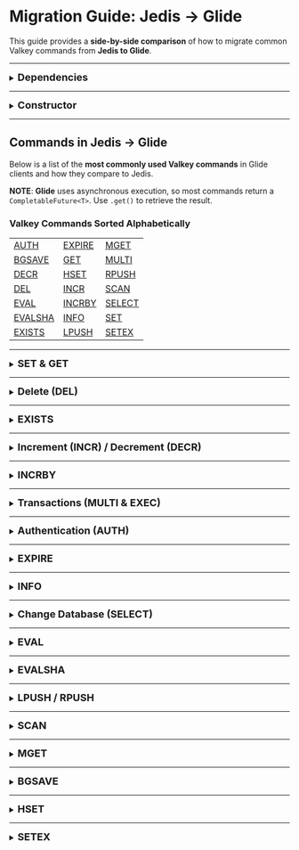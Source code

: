 # **Migration Guide: Jedis → Glide**  

This guide provides a **side-by-side comparison** of how to migrate common Valkey commands from **Jedis to Glide**.

---

<details>
<summary><b style="font-size:18px;">Dependencies</b></summary>

There are 4 types of classifiers for Valkey GLIDE which are
```
osx-aarch_64
linux-aarch_64
linux-x86_64
```

Gradle:
- Copy the snippet and paste it in the `build.gradle` dependencies section.
- **IMPORTANT** must include a `classifier` to specify your platform.
```groovy
// osx-aarch_64
dependencies {
    implementation group: 'io.valkey', name: 'valkey-glide', version: '1.+', classifier: 'osx-aarch_64'
}

// linux-aarch_64
dependencies {
    implementation group: 'io.valkey', name: 'valkey-glide', version: '1.+', classifier: 'linux-aarch_64'
}

// linux-x86_64
dependencies {
    implementation group: 'io.valkey', name: 'valkey-glide', version: '1.+', classifier: 'linux-x86_64'
}

// with osdetector
plugins {
    id "com.google.osdetector" version "1.7.3"
}
dependencies {
    implementation group: 'io.valkey', name: 'valkey-glide', version: '1.+', classifier: osdetector.classifier
}
```

Maven:
- **IMPORTANT** must include a `classifier`. Please use this dependency block, or both the dependency and the extension blocks if you're using `os-maven-plugin`, and add it to the pom.xml file.
```xml

<!--osx-aarch_64-->
<dependency>
   <groupId>io.valkey</groupId>
   <artifactId>valkey-glide</artifactId>
   <classifier>osx-aarch_64</classifier>
   <version>[1.0.0,2.0.0)</version>
</dependency>

<!--linux-aarch_64-->
<dependency>
   <groupId>io.valkey</groupId>
   <artifactId>valkey-glide</artifactId>
   <classifier>linux-aarch_64</classifier>
   <version>[1.0.0,2.0.0)</version>
</dependency>

<!--linux-x86_64-->
<dependency>
   <groupId>io.valkey</groupId>
   <artifactId>valkey-glide</artifactId>
   <classifier>linux-x86_64</classifier>
   <version>[1.0.0,2.0.0)</version>
</dependency>

<!--with os-maven-plugin-->
<build>
    <extensions>
        <extension>
            <groupId>kr.motd.maven</groupId>
            <artifactId>os-maven-plugin</artifactId>
        </extension>
    </extensions>
</build>
<dependencies>
    <dependency>
        <groupId>io.valkey</groupId>
        <artifactId>valkey-glide</artifactId>
        <classifier>${os.detected.classifier}</classifier>
        <version>[1.0.0,2.0.0)</version>
    </dependency>
</dependencies>
```

SBT:
- **IMPORTANT** must include a `classifier`. Please use this dependency block and add it to the build.sbt file.
```scala
// osx-aarch_64
libraryDependencies += "io.valkey" % "valkey-glide" % "1.+" classifier "osx-aarch_64"

// linux-aarch_64
libraryDependencies += "io.valkey" % "valkey-glide" % "1.+" classifier "linux-aarch_64"

// linux-x86_64
libraryDependencies += "io.valkey" % "valkey-glide" % "1.+" classifier "linux-x86_64"
```

</details>

---
<details>
<summary><b style="font-size:18px;">Constructor</b></summary>

- In **Jedis**, multiple constructors allow for various connection configurations.  
- In **Glide**, connections are established through a **single configuration object**, which comes **pre-configured with best practices**.

Glide **requires minimal configuration changes**, typically for:  
- **Timeout settings**  
- **TLS**  
- **Read from replica**  
- **User authentication (username & password)**  

For advanced configurations, refer to the **[Glide Wiki - Java](https://github.com/valkey-io/valkey-glide/wiki/Java-Wrapper)**.

**No Connection Pool Needed:** Glide’s **async API** efficiently handles multiple requests with a **single connection**.

---

### Standalone Mode

### **Jedis**  
```java
import redis.clients.jedis.Jedis;

Jedis jedis = new Jedis("localhost", 6379);
```

### **Glide**  
```java
import glide.api.GlideClient;
import glide.api.models.configuration.GlideClientConfiguration;

GlideClientConfiguration config = GlideClientConfiguration.builder()
    .address(NodeAddress.builder()
        .host("localhost")
        .port(6379)
        .build())
    .build();

GlideClient glideClient = GlideClient.createClient(config).get();
```

---
### Cluster Mode

### **Jedis**  
```java
import redis.clients.jedis.DefaultJedisClientConfig;
import redis.clients.jedis.JedisCluster;

JedisCluster jedisCluster = new JedisCluster(
    Set.of(new HostAndPort(HOST, PORT)),
    DefaultJedisClientConfig.builder()
        .ssl(USE_SSL)
        .build()
);
```

### **Glide**  
```java
import glide.api.GlideClusterClient;
import glide.api.models.configuration.GlideClusterClientConfiguration;
import glide.api.models.configuration.NodeAddress;

GlideClusterClientConfiguration config =
    GlideClusterClientConfiguration.builder()
        .address(NodeAddress.builder()
            .host(HOST)
            .port(PORT)
            .build())
        .useTLS(USE_SSL)
        .build();

GlideClusterClient glideClusterClient = GlideClusterClient.createClient(clusterConfig).get();
```

---

## **Jedis vs. Glide Constructor Parameters**  

<span style="color: yellow; font-size:20px;"><strong>NEED TO BE DONE</strong></span>

The table below compares **Jedis constructors** with **Glide configuration parameters**:

| **Jedis Constructor** | **Equivalent Glide Configuration** |
|----------------------|--------------------------------|
| `HostAndPort(String host, int port)` | `.address(NodeAddress.builder().host(cluster.getConfigurationEndpoint()).port(PORT).build())` |
| `int timeout` | N/A |
| `int maxAttempts` | N/A |
| `GenericObjectPoolConfig<Connection> poolConfig` | N/A |
| `String password` | N/A |
| `String user` | N/A |
| `String clientName` | N/A |
| `boolean ssl` | `.useTLS(useTLS)` |
| `Set<HostAndPort> clusterNodes` | N/A |
| `Cache clientSideCache` | N/A |
| `CacheConfig cacheConfig` | N/A |
| `Duration topologyRefreshPeriod` | N/A |
| `Duration maxTotalRetriesDuration` | N/A |
| `JedisClientConfig clientConfig` | N/A |
| `HostAndPortMapper hostAndPortMap` | N/A |

</details>

---

## **Commands in Jedis → Glide**  

Below is a list of the **most commonly used Valkey commands** in Glide clients and how they compare to Jedis.  

**NOTE**: **Glide** uses asynchronous execution, so most commands return a `CompletableFuture<T>`. Use `.get()` to retrieve the result.

### **Valkey Commands Sorted Alphabetically**  

| |  |  |
|----------|----------|----------|
| [AUTH](#auth) | [EXPIRE](#expire) | [MGET](#mget) |
| [BGSAVE](#bgsave) | [GET](#set-get) | [MULTI](#transaction) |
| [DECR](#incr-decr) | [HSET](#hset) | [RPUSH](#lpush-rpush) |
| [DEL](#del) | [INCR](#incr-decr) | [SCAN](#scan) |
| [EVAL](#eval) | [INCRBY](#incrby) | [SELECT](#select) |
| [EVALSHA](#evalsha) | [INFO](#info) | [SET](#set-get) |
| [EXISTS](#exists) | [LPUSH](#lpush-rpush) | [SETEX](#setex) |

---
<a id="set-get"></a>
<details>
<summary><b style="font-size:18px;">SET & GET</b></summary>

- Both Jedis and Glide support this in the same way.

### **Jedis**
```java
// Set a key-value pair
jedis.set("key", "value");

// Retrieve the value
String value = jedis.get("key");  // value = "value"
```

### **Glide**
```java
// Set a key-value pair
glideClient.set("key", "value");

// Retrieve the value
String value = glideClient.get("key").get();  // value = "value"
```

**Note:** The `.get()` is required in **Glide** because `get()` returns a **`CompletableFuture<String>`**.

</details>

---

<a id="del"></a>
<details>
<summary><b style="font-size:18px;">Delete (DEL)</b></summary>

The `DEL` command removes one or more keys from Valkey.

- In **Jedis**, `del()` takes a **single key** or **multiple keys**.
- In **Glide**, `del()` **requires an array (`String[]`)**.

### Jedis
```java
String[] Keys = { "key1", "key2" };

jedis.del(Keys);

String value1 = jedis.get("key1"); // null
String value2 = jedis.get("key2"); // null
```

### Glide
```java
String[] Keys = { "key1", "key2" };

glideClient.del(Keys);

String value1 = glideClient.get("key1").get(); // null
String value2 = glideClient.get("key2").get(); // null
```

</details>

---
<a id="exists"></a>
<details>
<summary><b style="font-size:18px;">EXISTS</b></summary>

The `EXISTS` command checks if a key exists in Valkey.

- In Jedis, exists(String key) returns true if the key exists. If given multiple keys (String... keys), it returns the number of existing keys.
- In **Glide**, `exists()` takes a **list of keys (`String[]`)** and returns a **Long** indicating how many of the provided keys exist.

### Single key

### Jedis
```java
boolean res1 = jedis.exists("new_key"); // false

// Set a key-value pair
jedis.set("new_key", "value");

boolean res2 = jedis.exists("new_key"); // true
```

### Glide
```java
// Check if the key exists and return the number of keys that exist
Long res = glideClient.exists(new String[] { "new_key" }).get(); // 0

// Set a key-value pair
glideClient.set("new_key", "value");

// Check again
Long res2 = glideClient.exists(new String[] { "new_key" }).get(); // 1
```
---

### Multiple keys

### Jedis
```java
String[] keys = { "new_key1", "new_key2" };

long res1 = jedis.exists(keys); // 0

// Set the new keys
jedis.set("new_key1", "value1");
jedis.set("new_key2", "value2");

long res2 = jedis.exists(keys);  // 2
```

### Glide
```java
String[] keys = { "new_key1", "new_key2" };

long res1 = glideClient.exists(keys).get(); // 0

// Set the new keys
glideClient.set("new_key1", "value1");
glideClient.set("new_key2", "value2");

long res2 = glideClient.exists(keys).get();  // 2
```

</details>

---
<a id="incr-decr"></a>
<details>
<summary><b style="font-size:18px;">Increment (INCR) / Decrement (DECR)</b></summary>

The `INCR` command **increments** the value of a key by **1**, while `DECR` **decrements** it by **1**.  
- Both **Jedis** and **Glide** support these commands with the same syntax and behavior.  
- The key must contain an **integer value**, otherwise, Valkey will return an error.  

### **Jedis**
```java
jedis.set("key", "1");
jedis.incr("key"); // key = 2
jedis.decr("key"); // key = 1
```

### **Glide**
```java
glideClient.set("key", "1");
glideClient.incr("key"); // key = 2
glideClient.decr("key"); // key = 1
```

</details>

---

<a id="incrby"></a>
<details>
<summary><b style="font-size:18px;">INCRBY</b></summary>

The `INCRBY` command increases the **value of a key** by a specified amount.  
- Works **the same way** in **both** Jedis and Glide.  

### **Jedis**
```java
long counter = jedis.incrBy("counter", 3); // counter: 3
```

### **Glide**
```java
long res = glideClient.incrBy("counter", 3).get(); // counter: 3
```

</details>

---

<a id="transaction"></a>
<details>
<summary><b style="font-size:18px;">Transactions (MULTI & EXEC)</b></summary>

The `MULTI` command starts a Valkey transaction.  
The `EXEC` command executes all queued commands in the transaction.

- In **Jedis**, transactions are started using `jedis.multi()`.
- In **Glide**, transactions are represented as a `Transaction` object.

### Jedis
```java
// Start a transaction
Transaction transaction = jedis.multi();

// Add commands to the transaction
transaction.set("key", "value");
transaction.incr("counter");
transaction.get("key");

// Execute the transaction
List<Object> result = transaction.exec();
System.out.println(result); // Output: [OK, 1, value]
```

### Glide
```java
import glide.api.models.Transaction;

// Initialize a transaction object
Transaction transaction = new Transaction();

// Add commands to the transaction
transaction.set("key", "value");
transaction.incr("counter");
transaction.get("key");

// Execute the transaction
Object[] result = glideClient.exec(transaction).get();
System.out.println(Arrays.toString(result)); // Output: [OK, 1, value]
```

</details>

---
<a id="auth"></a>
<details>
<summary><b style="font-size:18px;">Authentication (AUTH)</b></summary>

The `AUTH` command is used to authenticate a Valkey connection with a password.

- In **Jedis**, authentication is done via `auth()`.
- In **Glide**, authentication is handled using `updateConnectionPassword()`.

### Jedis
```java
// Returns OK if the password is correct, otherwise returns an error
String res = jedis.auth("111");
```

### Glide
```java
// Returns OK if the password is correct, otherwise returns an error
glideClient.updateConnectionPassword("newPassword", true);
```

**Note:** Setting `immediateAuth = false` allows the client to use the new password for future connections without re-authentication.

</details>

---

<a id="expire"></a>
<details>
<summary><b style="font-size:18px;">EXPIRE</b></summary>

The `EXPIRE` command sets a time-to-live (TTL) for a key.

- **Both** Jedis and Glide support this **in the same way**.

### Jedis
```java
jedis.expire("key", 2);
```

### Glide
```java
glideClient.expire("key", 2);
```

</details>

---
<a id="info"></a>
<details>
<summary><b style="font-size:18px;">INFO</b></summary>

The `INFO` command retrieves detailed information about the Valkey server, including memory usage, connected clients, and database statistics.

- **Both** Jedis and Glide support this command **in the same way**.

### Jedis
```java
String info = jedis.info();
```

### Glide
```java
String info = glideClient.info().get();
```
</details>

---
<a id="select"></a>
<details>
<summary><b style="font-size:18px;">Change Database (SELECT)</b></summary>

The `SELECT` command switches between Valkey databases.

- **Both** Jedis and Glide support this **in the same way**.

### Jedis
```java
String res = jedis.select(1); // Output: OK
```

### Glide
```java
String res = glideClient.select(1).get(); // Output: OK
```

</details>

---

<a id="eval"></a>
<details>
<summary><b style="font-size:18px;">EVAL</b></summary>

The `EVAL` command executes Lua scripts in Valkey.

- In **Jedis**, Lua scripts are executed using `eval()`.
- In **Glide**, Lua scripts are executed via `invokeScript()` using a `Script` object.  
The `Script` class wraps the Lua script, and the second parameter (`boolean binaryOutput`) controls the output format:  
`false` returns a **String**, while `true` returns **binary data**.

### Jedis
```java
String script = "return 'Hello, Lua!'";
Object result = jedis.eval(script);
System.out.println(result); // Output: Hello, Lua!
```

### Glide
```java
Script luaScript = new Script("return 'Hello, Lua!'", false);
String result = (String) glideClient.invokeScript(luaScript).get();
System.out.println(result); // Output: Hello, Lua!
```

</details>

---
<a id="evalsha"></a>
<details>
<summary><b style="font-size:18px;">EVALSHA</b></summary>

The `EVALSHA` command is similar to `EVAL`, but instead of passing the Lua script directly, it uses a **SHA1 hash** of a pre-loaded script.

- In **Jedis**, the script must be preloaded using `scriptLoad()`.
- In **Glide**, `invokeScript()` is used with `ScriptOptions`.

### Jedis
```java
String script = "return redis.call('set', KEYS[1], ARGV[1]);";
String sha1 = jedis.scriptLoad(script);
Object result = jedis.evalsha(sha1, Arrays.asList("myKey"), Arrays.asList("10"));
System.out.println(result); // Output: OK
```

### Glide
```java
String script = "return server.call('set', KEYS[1], ARGV[1]);";
Script luaScript = new Script(script, false);
ScriptOptions scriptOptions = ScriptOptions.builder().key("myKey").arg("10").build();
String result = (String) glideClient.invokeScript(luaScript, scriptOptions).get();
System.out.println(result); // Output: OK
```

</details>

---
<a id="lpush-rpush"></a>
<details>
<summary><b style="font-size:18px;">LPUSH / RPUSH</b></summary>

The `LPUSH` and `RPUSH` commands add elements to a Valkey list.  
- **LPUSH** inserts at the **beginning**.  
- **RPUSH** inserts at the **end**.  
- This command works **the same way** in both **Jedis and Glide**.  

### **Jedis**
```java
String[] strings = {"key1", "key2", "key3"};

long length_of_list = jedis.lpush("list", strings); // length_of_list = 3
```

### **Glide**
```java
String[] elements = {"key1", "key2", "key3"};

long length_of_list = glideClient.lpush("list", elements).get(); // length_of_list = 3
```

</details>

---

<a id="scan"></a>
<details>
<summary><b style="font-size:18px;">SCAN</b></summary>
## 14. Scan  

The `SCAN` command iterates through **keys in the Valkey database** without blocking the server.  
- Both **Jedis** and **Glide** support scanning with or without `ScanParams`.  
- **Glide** supports **cluster mode scanning** to scan the entire cluster. [For more](https://github.com/valkey-io/valkey-glide/wiki/General-Concepts#cluster-scan).

### **Jedis**
```java
String cursor = ScanParams.SCAN_POINTER_START;
ScanResult<String> scanResult;

do {
    scanResult = jedis.scan(cursor);
    cursor = scanResult.getCursor();

    List<String> keys = scanResult.getResult();
    String keyList = String.join(", ", keys);

    System.out.println("\nSCAN iteration: " + keyList);
} while (!cursor.equals(ScanParams.SCAN_POINTER_START));
```

### **Glide**
```java
String cursor = "0";
Object[] result;

do {
    result = glideClient.scan(cursor).get();
    cursor = result[0].toString();

    Object[] stringResults = (Object[]) result[1];
    String keyList = Arrays.stream(stringResults)
        .map(obj -> (String) obj)
        .collect(Collectors.joining(", "));

    System.out.println("\nSCAN iteration: " + keyList);
} while (!cursor.equals("0"));
```
</details>

---
<a id="mget"></a>
<details>
<summary><b style="font-size:18px;">MGET</b></summary>

The `MGET` command retrieves the values of multiple keys from Valkey.  

- In **Jedis**, `mget()` returns a **`List<String>`**.  
- In **Glide**, `mget()` returns a **`String[]`**.  

### **Jedis**  
```java
String[] keys = new String[] { "key1", "key2", "key3" };
List<String> values = jedis.mget(keys);
```

### **Glide**  
```java
String[] keys = new String[] {"key1", "key2", "key3"};
String[] values = glideClient.mget(keys).get();
```

</details>

---
<a id="bgsave"></a>
<details>
<summary><b style="font-size:18px;">BGSAVE</b></summary>

The `BGSAVE` command asynchronously saves the dataset to disk without blocking operations.  

- **Jedis:** Supports `bgsave()`.  
- **Glide:** Not available. Let us know if you’d like this feature added.  

### **Jedis**  
```java
jedis.bgsave();
```

### **Glide**  
Currently unavailable in Glide.

</details>

---
<a id="hset"></a>
<details>
<summary><b style="font-size:18px;">HSET</b></summary>

The `HSET` command sets multiple field-value pairs in a hash.  

- Both **Jedis** and **Glide** support this in the same way.  

### **Jedis**  
```java
Map<String, String> map = new HashMap<>();
map.put("key1", "value1");
map.put("key2", "value2");

long result = jedis.hset("my_hash", map);
System.out.println(result); // Output: 2 - Indicates that 2 fields were successfully set in the hash "my_hash"
```

### **Glide**  
```java
Map<String, String> map = new HashMap<>();
map.put("key1", "value1");
map.put("key2", "value2");

long result = glideClient.hset("my_hash", map).get();
System.out.println(result); // Output: 2 - Indicates that 2 fields were successfully set in the hash "my_hash"
```
</details>

---

<a id="setex"></a>
<details>
<summary><b style="font-size:18px;">SETEX</b></summary>

The `SETEX` command sets a key with an expiration time.  

- In **Jedis**, `setex()` is a dedicated function.  
- In **Glide**, expiration is handled using `SetOptions` within the `set()` command.  

### **Jedis**  
```java
jedis.setex("key", 1, "value");
```

### **Glide**  
```java
SetOptions options = SetOptions.builder().expiry(Expiry.Seconds(1L)).build();

glideClient.set("key", "value", options);
```

</details>



























